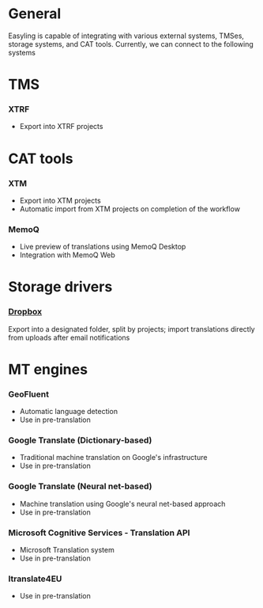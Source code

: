 # General

Easyling is capable of integrating with various external systems, TMSes, storage systems, and CAT tools. Currently, we can connect to the following systems

# TMS
### XTRF
+ Export into XTRF projects
# CAT tools
### XTM
+ Export into XTM projects
+ Automatic import from XTM projects on completion of the workflow
### MemoQ
+ Live preview of translations using MemoQ Desktop
+ Integration with MemoQ Web
# Storage drivers
### [Dropbox](integrations/dropbox.html)
Export into a designated folder, split by projects; import translations directly from uploads after email notifications
# MT engines
### GeoFluent
+ Automatic language detection
+ Use in pre-translation
### Google Translate (Dictionary-based)
+ Traditional machine translation on Google's infrastructure
+ Use in pre-translation
### Google Translate (Neural net-based)
+ Machine translation using Google's neural net-based approach
+ Use in pre-translation
### Microsoft Cognitive Services - Translation API
+ Microsoft Translation system
+ Use in pre-translation
### Itranslate4EU
+ Use in pre-translation
